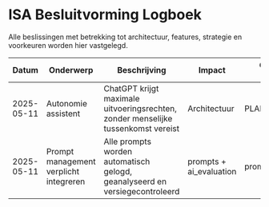 # ISA Besluitvorming Logboek

Alle beslissingen met betrekking tot architectuur, features, strategie en voorkeuren worden hier vastgelegd.

| Datum | Onderwerp | Beschrijving | Impact | Gerelateerd Bestand |
|--------|-----------|--------------|--------|----------------------|
| 2025-05-11 | Autonomie assistent | ChatGPT krijgt maximale uitvoeringsrechten, zonder menselijke tussenkomst vereist | Architectuur | PLAN ISA.txt |
| 2025-05-11 | Prompt management verplicht integreren | Alle prompts worden automatisch gelogd, geanalyseerd en versiegecontroleerd | prompts + ai_evaluation | prompt_manager.py |
